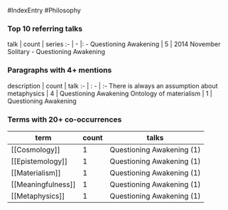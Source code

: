 #IndexEntry #Philosophy

### Top 10 referring talks
talk | count | series
:- | - |: -
<a data-href="Questioning Awakening" class="internal-link">Questioning Awakening</a> | 5 | <a data-href="2014 November Solitary - Questioning Awakening" class="internal-link">2014 November Solitary - Questioning Awakening</a>

### Paragraphs with 4+ mentions
description | count | talk
:- | : - | :-
<a aria-label-position="top" aria-label="Questioning Awakening > There is always an assumption about metaphysics" data-href="Questioning Awakening#There is always an assumption about metaphysics" class="internal-link">There is always an assumption about metaphysics</a> | 4 | <a data-href="Questioning Awakening" class="internal-link">Questioning Awakening</a>
<a aria-label-position="top" aria-label="Questioning Awakening > Ontology of materialism" data-href="Questioning Awakening#Ontology of materialism" class="internal-link">Ontology of materialism</a> | 1 | <a data-href="Questioning Awakening" class="internal-link">Questioning Awakening</a>

### Terms with 20+ co-occurrences
term | count | talks
-|-|-
[[Cosmology]] | 1 | <span class="counts"><a data-href="Questioning Awakening" class="internal-link">Questioning Awakening</a> (1)</span> 
[[Epistemology]] | 1 | <span class="counts"><a data-href="Questioning Awakening" class="internal-link">Questioning Awakening</a> (1)</span> 
[[Materialism]] | 1 | <span class="counts"><a data-href="Questioning Awakening" class="internal-link">Questioning Awakening</a> (1)</span> 
[[Meaningfulness]] | 1 | <span class="counts"><a data-href="Questioning Awakening" class="internal-link">Questioning Awakening</a> (1)</span> 
[[Metaphysics]] | 1 | <span class="counts"><a data-href="Questioning Awakening" class="internal-link">Questioning Awakening</a> (1)</span> 

